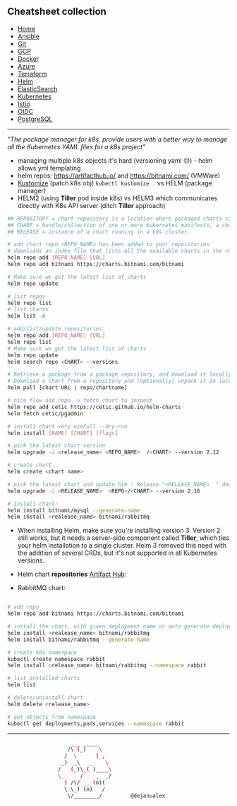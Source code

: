## Cheatsheet collection

* [Home](index.md)
* [Ansible](ansible.md)
* [Git](git.md)
* [GCP](gcp.md)
* [Docker](docker.md)
* [Azure](azure.md)
* [Terraform](terraform.md)
* <ins>[Helm](helm.md)<ins>
* [ElasticSearch](elastic.md)
* [Kubernetes](k8s.md)
* [Istio](istio.md)
* [OIDC](openID.md)
* [PostgreSQL](postgres.md)

---

<em>"The package manager for k8s, provide users with a better way to manage all the Kubernetes YAML files for a k8s project"</em>

* managing multiple k8s objects it's hard (versioning yaml 😔) - helm allows yml templating
* helm repos: https://artifacthub.io/ and https://bitnami.com/ (VMWare)
* [Kustomize](https://kustomize.io/) (patch k8s obj) `kubectl kustomize .` vs HELM (package manager)
* HELM2 (using **Tiller** pod inside k8s) vs HELM3 which communicates directly with K8s API server (ditch **Tiller** approach)

```bash
## REPOSITORY = chart repository is a location where packaged charts can be stored and share
## CHART = bundle/collection of one or more Kubernetes manifests, a chart is a Helm pacakge.
## RELEASE = instance of a chart running in a k8s cluster.

# add chart repo <REPO_NAME> has been added to your repositories
# downloads an index file that lists all the available charts in the repository
helm repo add [REPO_NAME] [URL]
helm repo add bitnami https://charts.bitnami.com/bitnami

# Make sure we get the latest list of charts
helm repo update 

# list repos
helm repo list
# list charts
helm list -A

# add/list/update repositories: 
helm repo add [REPO_NAME] [URL]
helm repo list
# Make sure we get the latest list of charts
helm repo update
helm search repo <CHART> --versions

# Retrieve a package from a package repository, and download it locally to a tgz file
# Download a chart from a repository and (optionally) unpack it in local directory
helm pull [chart URL | repo/chartname]

# nice flow add repo -> fetch chart to inspect
helm repo add cetic https://cetic.github.io/helm-charts
helm fetch cetic/pgadmin

# install chart very usefull --dry-run
helm install [NAME] [CHART] [flags]

# pick the latest chart version
helm upgrade -i <release_name> <REPO_NAME>  /<CHART> --version 2.12

# create chart
helm create <chart name>

# pick the latest chart and update him : Release "<RELEASE_NAME>  " does not exist. Installing it now.
helm upgrade -i <RELEASE_NAME>  <REPO>/<CHART> --version 2.16

# Install chart:
helm install bitnami/mysql --generate-name
helm install <realease_name> bitnami/rabbitmq
```

* When installing Helm, make sure you're installing version 3. Version 2 still works, but it needs a server-side component called **Tiller**, which ties your helm installation to a single cluster. Helm 3 removed this need with the addition of several CRDs, but it's not supported in all Kubernetes versions.

* Helm chart **repositories** [Artifact Hub](https://artifacthub.io/packages/search?kind=0):

* RabbitMQ chart:

```bash

# add repo
helm repo add bitnami https://charts.bitnami.com/bitnami

# install the chart, with given deployment name or auto generate deployment name
helm install <realease_name> bitnami/rabbitmq
helm install bitnami/rabbitmq --generate-name

# create k8s namespace
kubectl create namespace rabbit
helm install <release_name> bitnami/rabbitmq --namespace rabbit

# list installed charts
helm list

# delete/uninstall chart
helm delete <release_name>

# get objects from namespace
kubectl get deployments,pods,services --namespace rabbit
```
---

```bash
                    ___ _____
                   /\ (_)    \
                  /  \      (_,
                 _)  _\   _    \
                /   (_)\_( )____\
                \_     /    _  _/
                  ) /\/  _ (o)(
                  \ \_) (o)   /
                   \/________/         @dejanualex
```